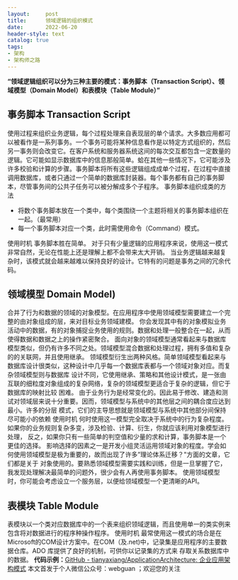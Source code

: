```yaml
---
layout:     post
title:      领域逻辑的组织模式
date:       2022-06-20
header-style: text
catalog: true
tags:
- 架构
- 架构师之路
---
```


**“**领域逻辑组织可以分为三种主要的模式：事务脚本（Transaction Script）、领域模型（Domain Model）和表模块（Table Module）**”**
## 事务脚本 Transaction Script
使用过程来组织业务逻辑，每个过程处理来自表现层的单个请求。大多数应用都可以被看作是一系列事务。一个事务可能将某种信息看作是以特定方式组织的，然后另一事务则会改变它。在客户系统和服务器系统这间的每次交互都包含一定数量的逻辑。它可能如显示数据库中的信息那般简单。蛤在其他一些情况下，它可能涉及许多校验和计算的步骤。事务脚本将所有这些逻辑组成成单个过程，在过程中直接调用数据库，或者只通过一个简单的数据库封装器。每个事务都有自己的事务脚本，尽管事务间的公共子任务可以被分解成多个子程序。
事务脚本组织成类的方法
 	 	

-  	将数个事务脚本放在一个类中，每个类围绕一个主题将相关的事务脚本组织在一起。（最常用） 	
-  	每一个事务脚本对应一个类，此时需使用命令（Command）模式。 	

使用时机
事务脚本胜在简单。 对于只有少量逻辑的应用程序来说，使用这一模式非常自然，无论在性能上还是理解上都不会带来太大开销。
当业务逻辑越来越复杂时，该模式就会越来越难以保持良好的设计。它特有的问题是事务之间的冗余代码。
## 领域模型 Domain Model)
合并了行为和数据的领域的对象模型。在应用程序中使用领域模型需要建立一个完整的由对象组成的层，来对目标业务领域建模。 你会发现其中有的对象模拟业务活动中的数据，有的对象捕捉业务使用的规则。数据和处理一般整合在一起，从而使得数据和数据之上的操作紧密聚合。
面向对象的领域模型通常看起来与数据库模型类似，但仍有许多不同之处。领域模型混合数据和处理过程，拥有多值和复杂的的关联网，并且使用继承。
领域模型衍生出两种风格。简单领域模型看起来与数据库设计很类似，这种设计中几乎每一个数据库表都与一个领域对象对应。而复杂领域模型则与数据库 设计不同，它使用继承、策略和其他设计模式，是一张由互联的细粒度对象组成的复杂网络，复杂的领域模型更适合于复杂的逻辑，但它于数据库的映射比较 困难。
由于业务行为是经常变化的。因此易于修改、建造和测试对领域层来说十分重要。因而，领域模型与系统中的其他层之间的耦合度应达到最小。许多的分层 模式，它们的主导思想就是领域模型与系统中其他部分间保持尽可能小的依赖
使用时机
何时使用这一模型完全取决于系统中的行为复杂程度。如果你的业务规则复杂多变，涉及检验、计算、衍生，你就应该利用对象模型进行处理， 反之，如果你只有一些简单的判空值和少量的求和计算，事务脚本是一个更佳的选择。
影响选择的因素之一是开发小组灵活运用领域对象的程度。学会如何使用领域模型是极为重要的，故而出现了许多”理论体系迁移？"方面的文章，它们都是关于 对象使用的。要熟悉领域模型需要实践和训练，但是一旦掌握了它，我发现处理解决最简单的问题外，很少会有人再使用事务脚本。
使用领域模型时，你可能会考虑设立一个服务层，以便给领域模型一个更清晰的API。
## 表模块 Table Module
表模块以一个类对应数据库中的一个表来组织领域逻辑，而且使用单一的类实例来包含将对数据进行的程序种操作程序。
使用时机
最常使用这一模式的场合是在Microsoft的COM设计方案中。在COM（及.net)中，记录集是应用程序的主要数据仓库。ADO 库提供了良好的机制，可供你以记录集的方式来 存取关系数据库中的数据。
**代码示例：**[GitHub - tianyaxiang/ApplicationArchitecture: 企业应用架构模式](https://github.com/tianyaxiang/ApplicationArchitecture)
本文首发于个人微信公众号：webguan ；欢迎您的关注
